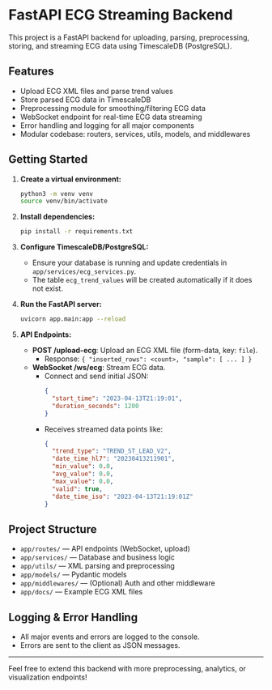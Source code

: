# FastAPI ECG Streaming Backend

This project is a FastAPI backend for uploading, parsing, preprocessing, storing, and streaming ECG data using TimescaleDB (PostgreSQL).

## Features
- Upload ECG XML files and parse trend values
- Store parsed ECG data in TimescaleDB
- Preprocessing module for smoothing/filtering ECG data
- WebSocket endpoint for real-time ECG data streaming
- Error handling and logging for all major components
- Modular codebase: routers, services, utils, models, and middlewares

## Getting Started

1. **Create a virtual environment:**
   ```zsh
   python3 -m venv venv
   source venv/bin/activate
   ```
2. **Install dependencies:**
   ```zsh
   pip install -r requirements.txt
   ```
3. **Configure TimescaleDB/PostgreSQL:**
   - Ensure your database is running and update credentials in `app/services/ecg_services.py`.
   - The table `ecg_trend_values` will be created automatically if it does not exist.

4. **Run the FastAPI server:**
   ```zsh
   uvicorn app.main:app --reload
   ```
5. **API Endpoints:**
   - **POST /upload-ecg**: Upload an ECG XML file (form-data, key: `file`).
     - Response: `{ "inserted_rows": <count>, "sample": [ ... ] }`
   - **WebSocket /ws/ecg**: Stream ECG data.
     - Connect and send initial JSON:
       ```json
       {
         "start_time": "2023-04-13T21:19:01",
         "duration_seconds": 1200
       }
       ```
     - Receives streamed data points like:
       ```json
       {
         "trend_type": "TREND_ST_LEAD_V2",
         "date_time_hl7": "20230413211901",
         "min_value": 0.0,
         "avg_value": 0.0,
         "max_value": 0.0,
         "valid": true,
         "date_time_iso": "2023-04-13T21:19:01Z"
       }
       ```

## Project Structure
- `app/routes/` — API endpoints (WebSocket, upload)
- `app/services/` — Database and business logic
- `app/utils/` — XML parsing and preprocessing
- `app/models/` — Pydantic models
- `app/middlewares/` — (Optional) Auth and other middleware
- `app/docs/` — Example ECG XML files

## Logging & Error Handling
- All major events and errors are logged to the console.
- Errors are sent to the client as JSON messages.

---

Feel free to extend this backend with more preprocessing, analytics, or visualization endpoints!

